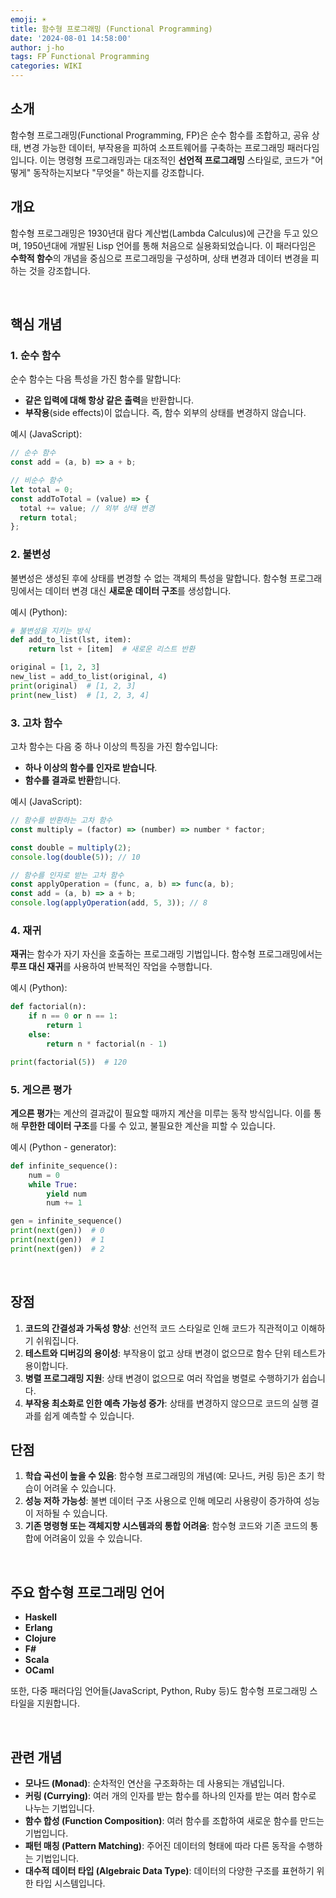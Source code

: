 ```yaml
---
emoji: ☀️
title: 함수형 프로그래밍 (Functional Programming)
date: '2024-08-01 14:58:00'
author: j-ho
tags: FP Functional Programming
categories: WIKI
---
```


## 소개

함수형 프로그래밍(Functional Programming, FP)은 순수 함수를 조합하고, 공유 상태, 변경 가능한 데이터, 부작용을 피하여 소프트웨어를 구축하는 프로그래밍 패러다임입니다. 이는 명령형 프로그래밍과는 대조적인 **선언적 프로그래밍** 스타일로, 코드가 "어떻게" 동작하는지보다 "무엇을" 하는지를 강조합니다.

## 개요

함수형 프로그래밍은 1930년대 람다 계산법(Lambda Calculus)에 근간을 두고 있으며, 1950년대에 개발된 Lisp 언어를 통해 처음으로 실용화되었습니다. 이 패러다임은 **수학적 함수**의 개념을 중심으로 프로그래밍을 구성하며, 상태 변경과 데이터 변경을 피하는 것을 강조합니다.

<br />

## 핵심 개념

### 1. 순수 함수

순수 함수는 다음 특성을 가진 함수를 말합니다:

- **같은 입력에 대해 항상 같은 출력**을 반환합니다.
- **부작용**(side effects)이 없습니다. 즉, 함수 외부의 상태를 변경하지 않습니다.

예시 (JavaScript):

```javascript
// 순수 함수
const add = (a, b) => a + b;

// 비순수 함수
let total = 0;
const addToTotal = (value) => {
  total += value; // 외부 상태 변경
  return total;
};
```

### 2. 불변성

불변성은 생성된 후에 상태를 변경할 수 없는 객체의 특성을 말합니다. 함수형 프로그래밍에서는 데이터 변경 대신 **새로운 데이터 구조**를 생성합니다.

예시 (Python):

```python
# 불변성을 지키는 방식
def add_to_list(lst, item):
    return lst + [item]  # 새로운 리스트 반환

original = [1, 2, 3]
new_list = add_to_list(original, 4)
print(original)  # [1, 2, 3]
print(new_list)  # [1, 2, 3, 4]
```

### 3. 고차 함수

고차 함수는 다음 중 하나 이상의 특징을 가진 함수입니다:

- **하나 이상의 함수를 인자로 받습니다**.
- **함수를 결과로 반환**합니다.

예시 (JavaScript):

```javascript
// 함수를 반환하는 고차 함수
const multiply = (factor) => (number) => number * factor;

const double = multiply(2);
console.log(double(5)); // 10

// 함수를 인자로 받는 고차 함수
const applyOperation = (func, a, b) => func(a, b);
const add = (a, b) => a + b;
console.log(applyOperation(add, 5, 3)); // 8
```

### 4. 재귀

**재귀**는 함수가 자기 자신을 호출하는 프로그래밍 기법입니다. 함수형 프로그래밍에서는 **루프 대신 재귀**를 사용하여 반복적인 작업을 수행합니다.

예시 (Python):

```python
def factorial(n):
    if n == 0 or n == 1:
        return 1
    else:
        return n * factorial(n - 1)

print(factorial(5))  # 120
```

### 5. 게으른 평가

**게으른 평가**는 계산의 결과값이 필요할 때까지 계산을 미루는 동작 방식입니다. 이를 통해 **무한한 데이터 구조**를 다룰 수 있고, 불필요한 계산을 피할 수 있습니다.

예시 (Python - generator):

```python
def infinite_sequence():
    num = 0
    while True:
        yield num
        num += 1

gen = infinite_sequence()
print(next(gen))  # 0
print(next(gen))  # 1
print(next(gen))  # 2
```

<br />

## 장점

1. **코드의 간결성과 가독성 향상**: 선언적 코드 스타일로 인해 코드가 직관적이고 이해하기 쉬워집니다.
2. **테스트와 디버깅의 용이성**: 부작용이 없고 상태 변경이 없으므로 함수 단위 테스트가 용이합니다.
3. **병렬 프로그래밍 지원**: 상태 변경이 없으므로 여러 작업을 병렬로 수행하기가 쉽습니다.
4. **부작용 최소화로 인한 예측 가능성 증가**: 상태를 변경하지 않으므로 코드의 실행 결과를 쉽게 예측할 수 있습니다.

## 단점

1. **학습 곡선이 높을 수 있음**: 함수형 프로그래밍의 개념(예: 모나드, 커링 등)은 초기 학습이 어려울 수 있습니다.
2. **성능 저하 가능성**: 불변 데이터 구조 사용으로 인해 메모리 사용량이 증가하여 성능이 저하될 수 있습니다.
3. **기존 명령형 또는 객체지향 시스템과의 통합 어려움**: 함수형 코드와 기존 코드의 통합에 어려움이 있을 수 있습니다.

<br />

## 주요 함수형 프로그래밍 언어

- **Haskell**
- **Erlang**
- **Clojure**
- **F#**
- **Scala**
- **OCaml**

또한, 다중 패러다임 언어들(JavaScript, Python, Ruby 등)도 함수형 프로그래밍 스타일을 지원합니다.

<br />

## 관련 개념

- **모나드 (Monad)**: 순차적인 연산을 구조화하는 데 사용되는 개념입니다.
- **커링 (Currying)**: 여러 개의 인자를 받는 함수를 하나의 인자를 받는 여러 함수로 나누는 기법입니다.
- **함수 합성 (Function Composition)**: 여러 함수를 조합하여 새로운 함수를 만드는 기법입니다.
- **패턴 매칭 (Pattern Matching)**: 주어진 데이터의 형태에 따라 다른 동작을 수행하는 기법입니다.
- **대수적 데이터 타입 (Algebraic Data Type)**: 데이터의 다양한 구조를 표현하기 위한 타입 시스템입니다.

```toc

```
